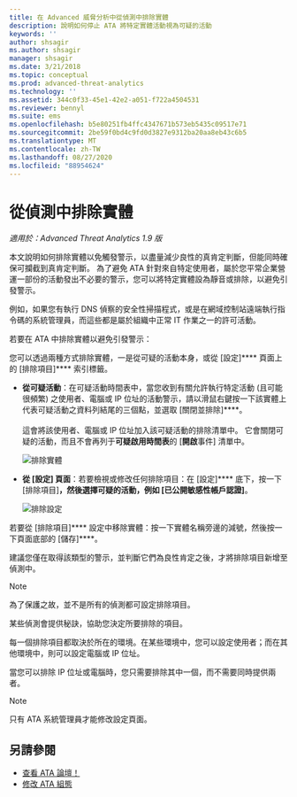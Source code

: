 ```yaml
---
title: 在 Advanced 威脅分析中從偵測中排除實體
description: 說明如何停止 ATA 將特定實體活動視為可疑的活動
keywords: ''
author: shsagir
ms.author: shsagir
manager: shsagir
ms.date: 3/21/2018
ms.topic: conceptual
ms.prod: advanced-threat-analytics
ms.technology: ''
ms.assetid: 344c0f33-45e1-42e2-a051-f722a4504531
ms.reviewer: bennyl
ms.suite: ems
ms.openlocfilehash: b5e80251fb4ffc4347671b573eb5435c09517e71
ms.sourcegitcommit: 2be59f0bd4c9fd0d3827e9312ba20aa8eb43c6b5
ms.translationtype: MT
ms.contentlocale: zh-TW
ms.lasthandoff: 08/27/2020
ms.locfileid: "88954624"
---
```

# <a name="excluding-entities-from-detections"></a>從偵測中排除實體

*適用於：Advanced Threat Analytics 1.9 版*

本文說明如何排除實體以免觸發警示，以盡量減少良性的真肯定判斷，但能同時確保可攔截到真肯定判斷。 為了避免 ATA 針對來自特定使用者，屬於您平常企業營運一部份的活動發出不必要的警示，您可以將特定實體設為靜音或排除，以避免引發警示。

例如，如果您有執行 DNS 偵察的安全性掃描程式，或是在網域控制站遠端執行指令碼的系統管理員，而這些都是屬於組織中正常 IT 作業之一的許可活動。

若要在 ATA 中排除實體以避免引發警示：

您可以透過兩種方式排除實體，一是從可疑的活動本身，或從 [設定]**** 頁面上的 [排除項目]**** 索引標籤。

- **從可疑活動**：在可疑活動時間表中，當您收到有關允許執行特定活動 (且可能很頻繁) 之使用者、電腦或 IP 位址的活動警示，請以滑鼠右鍵按一下該實體上代表可疑活動之資料列結尾的三個點，並選取 [關閉並排除]****。 <br></br>這會將該使用者、電腦或 IP 位址加入該可疑活動的排除清單中。 它會關閉可疑的活動，而且不會再列于**可疑啟用時間表**的 [**開啟**事件] 清單中。

    ![排除實體](media/exclude-in-sa.png)

- **從 [設定] 頁面**：若要檢視或修改任何排除項目：在 [設定]**** 底下，按一下 [排除項目]****，然後選擇可疑的活動，例如 [已公開敏感性帳戶認證]****。

    ![排除設定](media/exclusions-config-page.png)

若要從 [排除項目]**** 設定中移除實體：按一下實體名稱旁邊的減號，然後按一下頁面底部的 [儲存]****。

建議您僅在取得該類型的警示，並判斷它們為良性肯定之後，才將排除項目新增至偵測中。 

> [!NOTE]
> 為了保護之故，並不是所有的偵測都可設定排除項目。 

某些偵測會提供秘訣，協助您決定所要排除的項目。 

每一個排除項目都取決於所在的環境。在某些環境中，您可以設定使用者；而在其他環境中，則可以設定電腦或 IP 位址。 

當您可以排除 IP 位址或電腦時，您只需要排除其中一個，而不需要同時提供兩者。

> [!NOTE]
> 只有 ATA 系統管理員才能修改設定頁面。


## <a name="see-also"></a>另請參閱
- [查看 ATA 論壇！](https://social.technet.microsoft.com/Forums/security/home?forum=mata)
- [修改 ATA 組態](modifying-ata-center-configuration.md)
